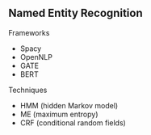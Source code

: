 ## Named Entity Recognition

Frameworks
- Spacy
- OpenNLP
- GATE
- BERT

Techniques
- HMM (hidden Markov model)
- ME (maximum entropy)
- CRF (conditional random fields)
